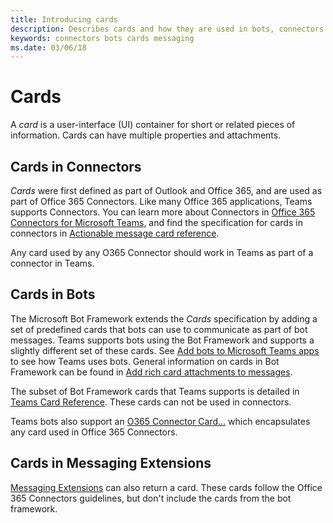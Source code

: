 ```yaml
---
title: Introducing cards
description: Describes cards and how they are used in bots, connectors and messaging extensions
keywords: connectors bots cards messaging
ms.date: 03/06/18
---
```

# Cards

A *card* is a user-interface (UI) container for short or related pieces of information. Cards can have multiple properties and attachments.

## Cards in Connectors

*Cards* were first defined as part of Outlook and Office 365, and are used as part of Office 365 Connectors. Like many Office 365 applications, Teams supports Connectors. You can learn more about Connectors in [Office 365 Connectors for Microsoft Teams](~/concepts/connectors), and find the specification for cards in connectors in [Actionable message card reference](https://docs.microsoft.com/en-us/outlook/actionable-messages/card-reference).

Any card used by any O365 Connector should work in Teams as part of a connector in Teams.

## Cards in Bots

The Microsoft Bot Framework extends the *Cards* specification by adding a set of predefined cards that bots can use to communicate as part of bot messages. Teams supports bots using the Bot Framework and supports a slightly different set of these cards. See [Add bots to Microsoft Teams apps](~/concepts/bots-overview) to see how Teams uses bots. General information on cards in Bot Framework can be found in [Add rich card attachments to messages](https://docs.microsoft.com/en-us/bot-framework/nodejs/bot-builder-nodejs-send-rich-cards).

The subset of Bot Framework cards that Teams supports is detailed in [Teams Card Reference](~/concepts/cards-reference).  These cards can not be used in connectors.

Teams bots also support an [O365 Connector Card...](~/concepts/cards-refernce...) which encapsulates any card used in Office 365 Connectors.

## Cards in Messaging Extensions

[Messaging Extensions](~/concepts/messaging-extensions) can also return a card. These cards follow the Office 365 Connectors guidelines, but don't include the cards from the bot framework.
